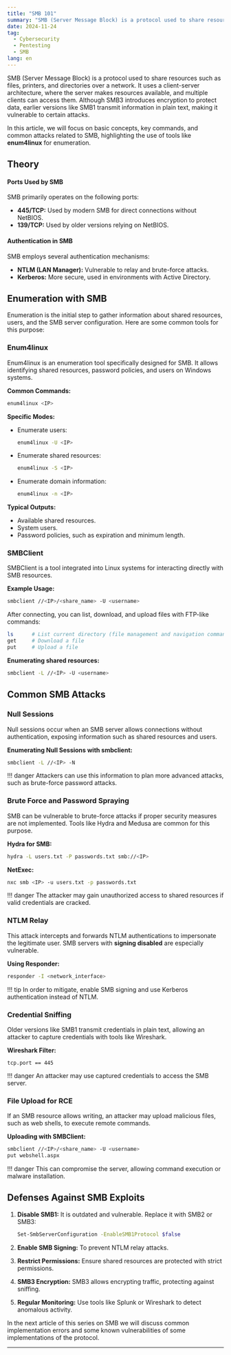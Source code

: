 ```yaml
---
title: "SMB 101"
summary: "SMB (Server Message Block) is a protocol used to share resources such as files, printers, and directories over a network. It uses a client-server architecture, where the server makes resources available, and multiple clients can access them. Although SMB3 introduces encryption to protect data, earlier versions like SMB1 transmit information in plain text, making it vulnerable to certain attacks.\n\nIn this article, we will focus on basic concepts, key commands, and common attacks related to SMB, highlighting the use of tools like **enum4linux** for enumeration."
date: 2024-11-24
tag:
  - Cybersecurity
  - Pentesting
  - SMB
lang: en
---
```


SMB (Server Message Block) is a protocol used to share resources such as files, printers, and directories over a network. It uses a client-server architecture, where the server makes resources available, and multiple clients can access them. Although SMB3 introduces encryption to protect data, earlier versions like SMB1 transmit information in plain text, making it vulnerable to certain attacks.

In this article, we will focus on basic concepts, key commands, and common attacks related to SMB, highlighting the use of tools like **enum4linux** for enumeration.

<!-- more -->

## Theory

#### Ports Used by SMB

SMB primarily operates on the following ports:

- **445/TCP:** Used by modern SMB for direct connections without NetBIOS.
- **139/TCP:** Used by older versions relying on NetBIOS.


#### Authentication in SMB

SMB employs several authentication mechanisms:

- **NTLM (LAN Manager):** Vulnerable to relay and brute-force attacks.
- **Kerberos:** More secure, used in environments with Active Directory.


## Enumeration with SMB


Enumeration is the initial step to gather information about shared resources, users, and the SMB server configuration. Here are some common tools for this purpose:

### Enum4linux

Enum4linux is an enumeration tool specifically designed for SMB. It allows identifying shared resources, password policies, and users on Windows systems.

**Common Commands:**

```bash
enum4linux <IP>
```

**Specific Modes:**

- Enumerate users:
  ```bash
  enum4linux -U <IP>
  ```

- Enumerate shared resources:
  ```bash
  enum4linux -S <IP>
  ```

- Enumerate domain information:
  ```bash
  enum4linux -n <IP>
  ```

**Typical Outputs:**

- Available shared resources.
- System users.
- Password policies, such as expiration and minimum length.


### SMBClient

SMBClient is a tool integrated into Linux systems for interacting directly with SMB resources.

**Example Usage:**

```bash
smbclient //<IP>/<share_name> -U <username>
```

After connecting, you can list, download, and upload files with FTP-like commands:

```bash
ls      # List current directory (file management and navigation commands similar to Linux)
get     # Download a file
put     # Upload a file
```

**Enumerating shared resources:**

```bash
smbclient -L //<IP> -U <username>
```


## Common SMB Attacks

### Null Sessions

Null sessions occur when an SMB server allows connections without authentication, exposing information such as shared resources and users.

**Enumerating Null Sessions with smbclient:**

```bash
smbclient -L //<IP> -N
```
!!! danger
    Attackers can use this information to plan more advanced attacks, such as brute-force password attacks.


### Brute Force and Password Spraying

SMB can be vulnerable to brute-force attacks if proper security measures are not implemented. Tools like Hydra and Medusa are common for this purpose.

**Hydra for SMB:**

```bash
hydra -L users.txt -P passwords.txt smb://<IP>
```

**NetExec:**

```bash
nxc smb <IP> -u users.txt -p passwords.txt
```
!!! danger
    The attacker may gain unauthorized access to shared resources if valid credentials are cracked.


### NTLM Relay

This attack intercepts and forwards NTLM authentications to impersonate the legitimate user. SMB servers with **signing disabled** are especially vulnerable.

**Using Responder:**

```bash
responder -I <network_interface>
```

!!! tip
    In order to mitigate, enable SMB signing and use Kerberos authentication instead of NTLM.


### Credential Sniffing

Older versions like SMB1 transmit credentials in plain text, allowing an attacker to capture credentials with tools like Wireshark.

**Wireshark Filter:**

```plaintext
tcp.port == 445
```

!!! danger
    An attacker may use captured credentials to access the SMB server.


### File Upload for RCE

If an SMB resource allows writing, an attacker may upload malicious files, such as web shells, to execute remote commands.

**Uploading with SMBClient:**

```bash
smbclient //<IP>/<share_name> -U <username>
put webshell.aspx
```

!!! danger
    This can compromise the server, allowing command execution or malware installation.


## Defenses Against SMB Exploits

1. **Disable SMB1:** It is outdated and vulnerable. Replace it with SMB2 or SMB3:

    ```bash
    Set-SmbServerConfiguration -EnableSMB1Protocol $false
    ```

2. **Enable SMB Signing:** To prevent NTLM relay attacks.
3. **Restrict Permissions:** Ensure shared resources are protected with strict permissions.
4. **SMB3 Encryption:** SMB3 allows encrypting traffic, protecting against sniffing.
5. **Regular Monitoring:** Use tools like Splunk or Wireshark to detect anomalous activity.


In the next article of this series on SMB we will discuss common implementation errors and some known vulnerabilities of some implementations of the protocol.

---